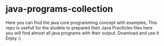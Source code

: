 # java-programs-collection
Here you can find the java core programming concept with examples, This repo is usefull for the studets to prepared their  Java Practicles files here you will find almost all java programs with their output.
Download and use it Enjoy :)
